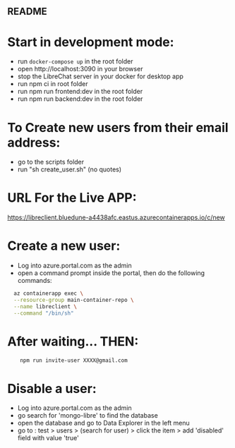 ## README

# Start in development mode:
- run `docker-compose up` in the root folder
- open http://localhost:3090 in your browser
- stop the LibreChat server in your docker for desktop app
- run npm ci in root folder
- run npm run frontend:dev in the root folder
- run npm run backend:dev in the root folder


# To Create new users from their email address:
- go to the scripts folder
- run "sh create_user.sh"   (no quotes)

# URL For the Live APP:

https://libreclient.bluedune-a4438afc.eastus.azurecontainerapps.io/c/new


# Create a new user:

- Log into azure.portal.com as the admin
- open a command prompt inside the portal, then do the following commands:

```bash
  az containerapp exec \
  --resource-group main-container-repo \
  --name libreclient \
  --command "/bin/sh"
```

# After waiting... THEN:

```bash
    npm run invite-user XXXX@gmail.com
```

# Disable a user:

- Log into azure.portal.com as the admin
- go search for 'mongo-libre' to find the database
- open the database and go to Data Explorer in the left menu
- go to : test > users > (search for user) > click the item > add 'disabled' field with value 'true'

